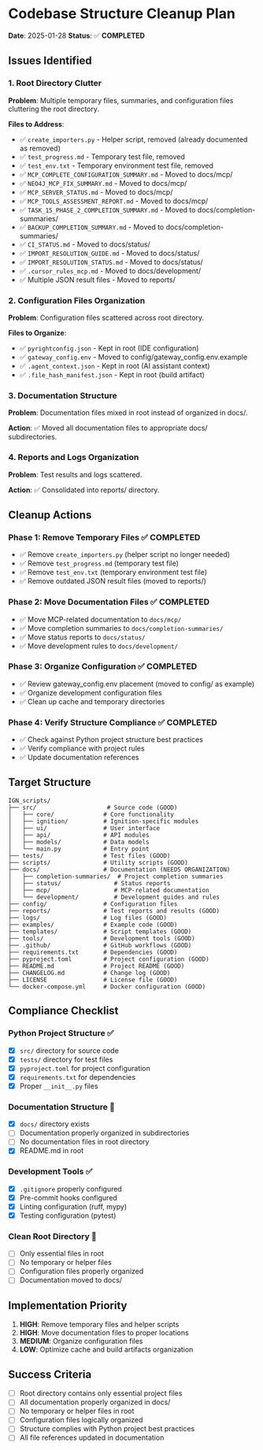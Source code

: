 # Codebase Structure Cleanup Plan

**Date**: 2025-01-28
**Status**: ✅ **COMPLETED**

## Issues Identified

### 1. Root Directory Clutter
**Problem**: Multiple temporary files, summaries, and configuration files cluttering the root directory.

**Files to Address**:
- ✅ `create_importers.py` - Helper script, removed (already documented as removed)
- ✅ `test_progress.md` - Temporary test file, removed
- ✅ `test_env.txt` - Temporary environment test file, removed
- ✅ `MCP_COMPLETE_CONFIGURATION_SUMMARY.md` - Moved to docs/mcp/
- ✅ `NEO4J_MCP_FIX_SUMMARY.md` - Moved to docs/mcp/
- ✅ `MCP_SERVER_STATUS.md` - Moved to docs/mcp/
- ✅ `MCP_TOOLS_ASSESSMENT_REPORT.md` - Moved to docs/mcp/
- ✅ `TASK_15_PHASE_2_COMPLETION_SUMMARY.md` - Moved to docs/completion-summaries/
- ✅ `BACKUP_COMPLETION_SUMMARY.md` - Moved to docs/completion-summaries/
- ✅ `CI_STATUS.md` - Moved to docs/status/
- ✅ `IMPORT_RESOLUTION_GUIDE.md` - Moved to docs/status/
- ✅ `IMPORT_RESOLUTION_STATUS.md` - Moved to docs/status/
- ✅ `.cursor_rules_mcp.md` - Moved to docs/development/
- ✅ Multiple JSON result files - Moved to reports/

### 2. Configuration Files Organization
**Problem**: Configuration files scattered across root directory.

**Files to Organize**:
- ✅ `pyrightconfig.json` - Kept in root (IDE configuration)
- ✅ `gateway_config.env` - Moved to config/gateway_config.env.example
- ✅ `.agent_context.json` - Kept in root (AI assistant context)
- ✅ `.file_hash_manifest.json` - Kept in root (build artifact)

### 3. Documentation Structure
**Problem**: Documentation files mixed in root instead of organized in docs/.

**Action**: ✅ Moved all documentation files to appropriate docs/ subdirectories.

### 4. Reports and Logs Organization
**Problem**: Test results and logs scattered.

**Action**: ✅ Consolidated into reports/ directory.

## Cleanup Actions

### Phase 1: Remove Temporary Files ✅ **COMPLETED**
- ✅ Remove `create_importers.py` (helper script no longer needed)
- ✅ Remove `test_progress.md` (temporary test file)
- ✅ Remove `test_env.txt` (temporary environment test file)
- ✅ Remove outdated JSON result files (moved to reports/)

### Phase 2: Move Documentation Files ✅ **COMPLETED**
- ✅ Move MCP-related documentation to `docs/mcp/`
- ✅ Move completion summaries to `docs/completion-summaries/`
- ✅ Move status reports to `docs/status/`
- ✅ Move development rules to `docs/development/`

### Phase 3: Organize Configuration ✅ **COMPLETED**
- ✅ Review gateway_config.env placement (moved to config/ as example)
- ✅ Organize development configuration files
- ✅ Clean up cache and temporary directories

### Phase 4: Verify Structure Compliance ✅ **COMPLETED**
- ✅ Check against Python project structure best practices
- ✅ Verify compliance with project rules
- ✅ Update documentation references

## Target Structure

```
IGN_scripts/
├── src/                    # Source code (GOOD)
│   ├── core/              # Core functionality
│   ├── ignition/          # Ignition-specific modules
│   ├── ui/                # User interface
│   ├── api/               # API modules
│   ├── models/            # Data models
│   └── main.py            # Entry point
├── tests/                 # Test files (GOOD)
├── scripts/               # Utility scripts (GOOD)
├── docs/                  # Documentation (NEEDS ORGANIZATION)
│   ├── completion-summaries/  # Project completion summaries
│   ├── status/               # Status reports
│   ├── mcp/                  # MCP-related documentation
│   └── development/          # Development guides and rules
├── config/                # Configuration files
├── reports/               # Test reports and results (GOOD)
├── logs/                  # Log files (GOOD)
├── examples/              # Example code (GOOD)
├── templates/             # Script templates (GOOD)
├── tools/                 # Development tools (GOOD)
├── .github/               # GitHub workflows (GOOD)
├── requirements.txt       # Dependencies (GOOD)
├── pyproject.toml         # Project configuration (GOOD)
├── README.md              # Project README (GOOD)
├── CHANGELOG.md           # Change log (GOOD)
├── LICENSE                # License file (GOOD)
└── docker-compose.yml     # Docker configuration (GOOD)
```

## Compliance Checklist

### Python Project Structure ✅
- [x] `src/` directory for source code
- [x] `tests/` directory for test files
- [x] `pyproject.toml` for project configuration
- [x] `requirements.txt` for dependencies
- [x] Proper `__init__.py` files

### Documentation Structure 🔄
- [x] `docs/` directory exists
- [ ] Documentation properly organized in subdirectories
- [ ] No documentation files in root directory
- [x] README.md in root

### Development Tools ✅
- [x] `.gitignore` properly configured
- [x] Pre-commit hooks configured
- [x] Linting configuration (ruff, mypy)
- [x] Testing configuration (pytest)

### Clean Root Directory 🔄
- [ ] Only essential files in root
- [ ] No temporary or helper files
- [ ] Configuration files properly organized
- [ ] Documentation moved to docs/

## Implementation Priority

1. **HIGH**: Remove temporary files and helper scripts
2. **HIGH**: Move documentation files to proper locations
3. **MEDIUM**: Organize configuration files
4. **LOW**: Optimize cache and build artifacts organization

## Success Criteria

- [ ] Root directory contains only essential project files
- [ ] All documentation properly organized in docs/
- [ ] No temporary or helper files in root
- [ ] Configuration files logically organized
- [ ] Structure complies with Python project best practices
- [ ] All file references updated in documentation
